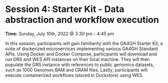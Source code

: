# Session 4: Starter Kit - Data abstraction and workflow execution

**Time:** Sunday, July 10th, 2022 @ 3:30 pm - 4:45 pm

In this session, participants will gain familiarity with the GA4GH Starter Kit, a suite of dockerized microservices implementing various GA4GH Standard APIs. Using Docker and Docker Compose, participants will download and run DRS and WES API instances on their local machine. They will then populate the DRS instance with references to public genomics datasets, such as 1000 Genomes BAM and CRAM files. Lastly, participants will execute containerized workflows (stored in Dockstore) using WES.

